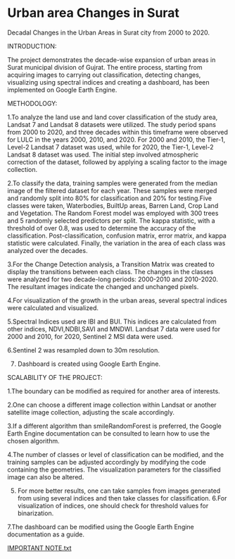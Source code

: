 # Urban area Changes in Surat
Decadal Changes in the Urban Areas in Surat city  from 2000 to 2020.


INTRODUCTION:

The project demonstrates the decade-wise expansion of urban areas in Surat municipal division of Gujrat. The entire process, starting from acquiring images to carrying out classification, detecting changes, visualizing using spectral indices and creating a dashboard, has been implemented on Google Earth Engine.


METHODOLOGY:

1.To analyze the land use and land cover classification of the study area, Landsat 7 and Landsat 8 datasets were utilized. The study period spans from 2000 to 2020, and three decades within this timeframe were observed for LULC in the years 2000, 2010, and 2020. For 2000 and 2010, the Tier-1, Level-2 Landsat 7 dataset was used, while for 2020, the Tier-1, Level-2 Landsat 8 dataset was used. The initial step involved atmospheric correction of the dataset, followed by applying a scaling factor to the image collection.

2.To classify the data, training samples were generated from the median image of the filtered dataset for each year. These samples were merged and randomly split into 80% for classification and 20% for testing.Five classes were taken, Waterbodies, BuiltUp areas, Barren Land, Crop Land and Vegetation. The Random Forest model was employed with 300 trees and 5 randomly selected predictors per split. The kappa statistic, with a threshold of over 0.8, was used to determine the accuracy of the classification. Post-classification, confusion matrix, error matrix, and kappa statistic were calculated. Finally, the variation in the area of each class was analyzed over the decades.

3.For the Change Detection analysis, a Transition Matrix was created to display the transitions between each class. The changes in the classes were analyzed for two decade-long periods: 2000-2010 and 2010-2020. The resultant images indicate the changed and unchanged pixels.

4.For visualization of the growth in the urban areas, several spectral indices were calculated and visualized. 

5.Spectral Indices used are IBI and BUI. This indices are calculated from other indices, NDVI,NDBI,SAVI and MNDWI. Landsat 7 data were used for 2000 and 2010, for 2020, Sentinel 2 MSI data were used.

6.Sentinel 2 was resampled down to 30m resolution.

7. Dashboard is created using Google Earth Engine.



SCALABILITY OF THE PROJECT:

1.The boundary can be modified as required for another area of interests.

2.One can choose a different image collection within Landsat or another satellite image collection, adjusting the scale accordingly.

3.If a different algorithm than smileRandomForest is preferred, the Google Earth Engine documentation can be consulted to learn how to use the chosen algorithm.

4.The number of classes or level of classification can be modified, and the training samples can be adjusted accordingly by modifying the code containing the geometries. The visualization parameters for the classified image can also be altered.

5. For more better results, one can take samples from images generated from using several indices and then take classes for classification.
6.For visualization of indices, one should check for threshold values for binarization.

7.The dashboard can be modified using the Google Earth Engine documentation as a guide.


[IMPORTANT NOTE.txt](https://github.com/swarajut/Urban-area-Changes-in-Surat/files/11229784/IMPORTANT.NOTE.txt)

